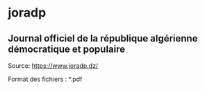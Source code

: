 # joradp
## Journal officiel de la république algérienne démocratique et populaire

Source: https://www.joradp.dz/

Format des fichiers : *.pdf
